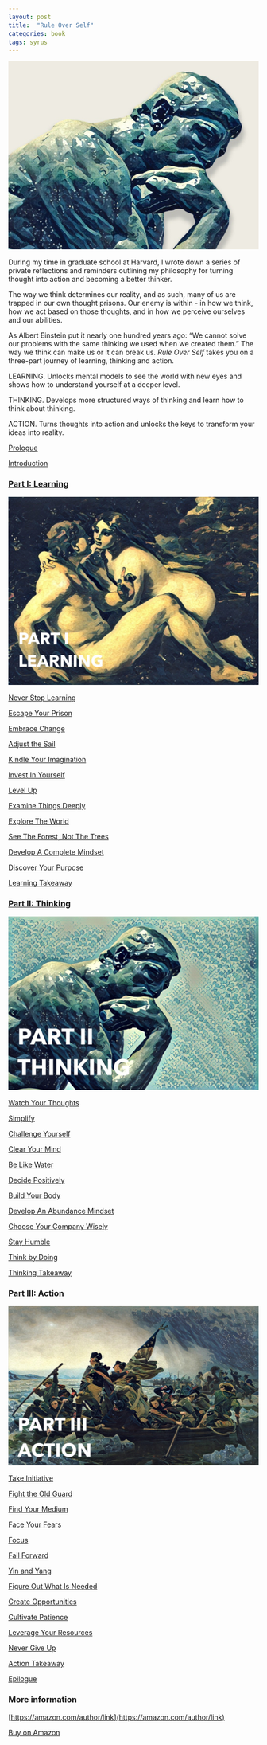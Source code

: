 ```yaml
---
layout: post
title:  "Rule Over Self"
categories: book
tags: syrus
---
```

<img src="/media/ruleoverself.jpg" />

During my time in graduate school at Harvard, I wrote down a series of private reflections and reminders outlining my philosophy for turning thought into action and becoming a better thinker. 

The way we think determines our reality, and as such, many of us are trapped in our own thought prisons. Our enemy is within - in how we think, how we act based on those thoughts, and in how we perceive ourselves and our abilities. 

As Albert Einstein put it nearly one hundred years ago: “We cannot solve our problems with the same thinking we used when we created them.” The way we think can make us or it can break us. *Rule Over Self* takes you on a three-part journey of learning, thinking and action.

LEARNING. 
Unlocks mental models to see the world with new eyes and shows how to understand yourself at a deeper level. 

THINKING. 
Develops more structured ways of thinking and learn how to think about thinking. 

ACTION. 
Turns thoughts into action and unlocks the keys to transform your ideas into reality.

[Prologue](/prologue)

[Introduction](/introduction)

### [Part I: Learning](/learning)

<img src="/media/part1-learning.jpg" />

[Never Stop Learning](/never-stop-learning)

[Escape Your Prison](/escape-prison)

[Embrace Change](/embrace-change)

[Adjust the Sail](/adjust-the-sail)

[Kindle Your Imagination](/kindle-imagination)

[Invest In Yourself](/invest-self)

[Level Up](/level-up)

[Examine Things Deeply](/examine-things-deeply)

[Explore The World](/explore-the-world)

[See The Forest, Not The Trees](/forest-trees)

[Develop A Complete Mindset](/develop-complete-mindset)

[Discover Your Purpose](/discover-purpose)

[Learning Takeaway](/learning-takeaway)

### [Part II: Thinking](/thinking)

<img src="/media/part2-thinking.jpg" />

[Watch Your Thoughts](/watch-thoughts)

[Simplify](/simplify)

[Challenge Yourself](/challenge-self)

[Clear Your Mind](/clear-mind)

[Be Like Water](/be-like-water)

[Decide Positively](/decide-positively)

[Build Your Body](/build-body)

[Develop An Abundance Mindset](/abundance-mindset)

[Choose Your Company Wisely](/choose-company-wisely)

[Stay Humble](/stay-humble)

[Think by Doing](/think-by-doing)

[Thinking Takeaway](/thinking-takeaway)

### [Part III: Action](/action)

<img src="/media/part3-action.jpg" />

[Take Initiative](/take-initiative)

[Fight the Old Guard](/fight-old-guard)

[Find Your Medium](/find-medium)

[Face Your Fears](/face-fears)

[Focus](/focus)

[Fail Forward](/fail-forward)

[Yin and Yang](/yin-yang)

[Figure Out What Is Needed](/figure-needed)

[Create Opportunities](/create-opportunities)

[Cultivate Patience](/cultivate-patience)

[Leverage Your Resources](/leverage-resources)

[Never Give Up](/never-give-up)

[Action Takeaway](/action-takeaway)


[Epilogue](https://note.link.com.de/epilogue)

### More information

[https://amazon.com/author/link](https://amazon.com/author/link)

[Buy on Amazon](https://www.amazon.com/Rule-Over-Self-Link-ebook/dp/B07QBM8S7D/ref=sr_1_7?keywords=rule+over+self+link&qid=1557269768&s=books&sr=1-7-spell)
